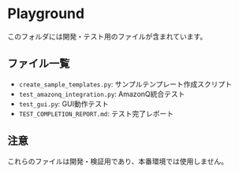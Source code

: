 # Playground

このフォルダには開発・テスト用のファイルが含まれています。

## ファイル一覧

- `create_sample_templates.py`: サンプルテンプレート作成スクリプト
- `test_amazonq_integration.py`: AmazonQ統合テスト
- `test_gui.py`: GUI動作テスト
- `TEST_COMPLETION_REPORT.md`: テスト完了レポート

## 注意

これらのファイルは開発・検証用であり、本番環境では使用しません。
